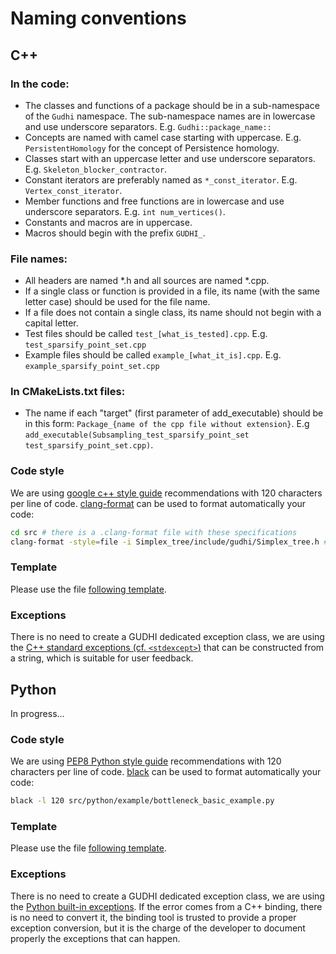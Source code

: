 # Naming conventions

## C++

### In the code:
* The classes and functions of a package should be in a sub-namespace of the `Gudhi` namespace. The sub-namespace names are in lowercase and use underscore separators. E.g. `Gudhi::package_name::`
* Concepts are named with camel case starting with uppercase. E.g. `PersistentHomology` for the concept of Persistence homology.
* Classes start with an uppercase letter and use underscore separators. E.g. `Skeleton_blocker_contractor`.
* Constant iterators are preferably named as `*_const_iterator`. E.g. `Vertex_const_iterator`.
* Member functions and free functions are in lowercase and use underscore separators. E.g. `int num_vertices()`.
* Constants and macros are in uppercase.
* Macros should begin with the prefix `GUDHI_`.

### File names:
* All headers are named *.h and all sources are named *.cpp.
* If a single class or function is provided in a file, its name (with the same letter case) should be used for the file name.
* If a file does not contain a single class, its name should not begin with a capital letter.
* Test files should be called `test_[what_is_tested].cpp`. E.g. `test_sparsify_point_set.cpp`
* Example files should be called `example_[what_it_is].cpp`. E.g. `example_sparsify_point_set.cpp`

### In CMakeLists.txt files:
* The name if each "target" (first parameter of add_executable) should be in this form: `Package_{name of the cpp file without extension}`. E.g `add_executable(Subsampling_test_sparsify_point_set test_sparsify_point_set.cpp)`.

### Code style
We are using [google c++ style guide](https://google.github.io/styleguide/cppguide.html) recommendations with 120 characters per line of code.
[clang-format](https://clang.llvm.org/docs/ClangFormat.html) can be used to format automatically your code:
```bash
cd src # there is a .clang-format file with these specifications
clang-format -style=file -i Simplex_tree/include/gudhi/Simplex_tree.h # -i means in place, your file will be modified
```

### Template
Please use the file [following template](copyright_template.h).

### Exceptions

There is no need to create a GUDHI dedicated exception class, we are using the
[C++ standard exceptions (cf. `<stdexcept>`)](https://en.cppreference.com/w/cpp/header/stdexcept.html) that can be
constructed from a string, which is suitable for user feedback.

## Python

In progress...

### Code style
We are using [PEP8 Python style guide](https://www.python.org/dev/peps/pep-0008/) recommendations with 120 characters per line of code.
[black](https://black.readthedocs.io/en/stable/) can be used to format automatically your code:
```bash
black -l 120 src/python/example/bottleneck_basic_example.py
```

### Template
Please use the file [following template](copyright_template.py).

### Exceptions

There is no need to create a GUDHI dedicated exception class, we are using the
[Python built-in exceptions](https://docs.python.org/3/library/exceptions.html). If the error comes from a C++ binding,
there is no need to convert it, the binding tool is trusted to provide a proper exception conversion, but it is the charge of the developer to document properly the exceptions that can happen.
